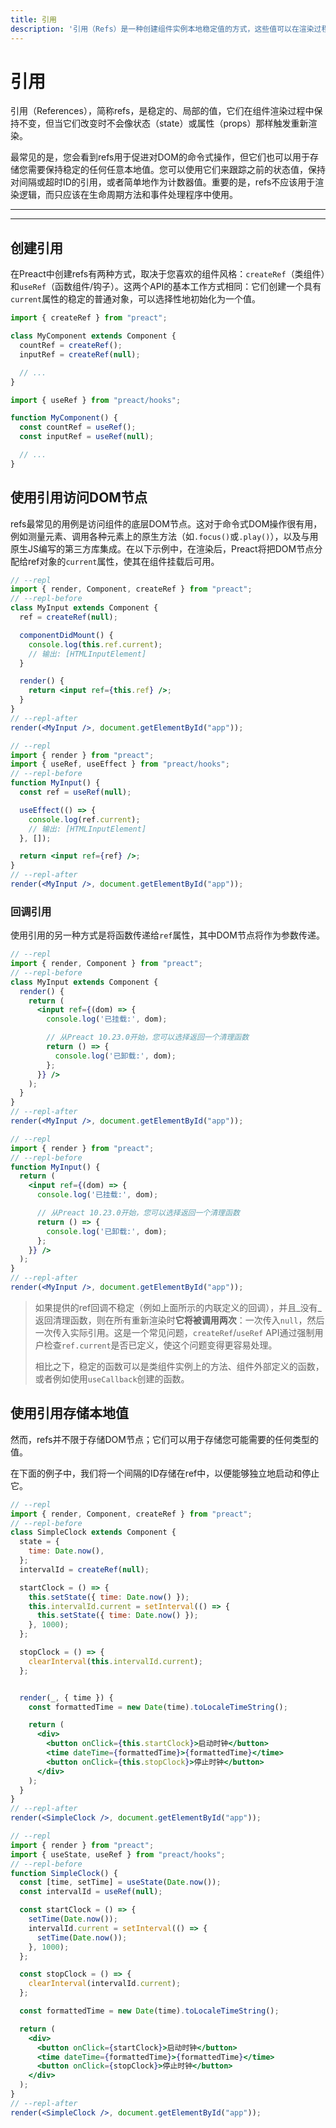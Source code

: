 ```yaml
---
title: 引用
description: '引用（Refs）是一种创建组件实例本地稳定值的方式，这些值可以在渲染过程中保持不变。'
---
```


# 引用

引用（References），简称refs，是稳定的、局部的值，它们在组件渲染过程中保持不变，但当它们改变时不会像状态（state）或属性（props）那样触发重新渲染。

最常见的是，您会看到refs用于促进对DOM的命令式操作，但它们也可以用于存储您需要保持稳定的任何任意本地值。您可以使用它们来跟踪之前的状态值，保持对间隔或超时ID的引用，或者简单地作为计数器值。重要的是，refs不应该用于渲染逻辑，而只应该在生命周期方法和事件处理程序中使用。

---

<toc></toc>

---

## 创建引用

在Preact中创建refs有两种方式，取决于您喜欢的组件风格：`createRef`（类组件）和`useRef`（函数组件/钩子）。这两个API的基本工作方式相同：它们创建一个具有`current`属性的稳定的普通对象，可以选择性地初始化为一个值。

<tab-group tabstring="Classes, Hooks">

```jsx
import { createRef } from "preact";

class MyComponent extends Component {
  countRef = createRef();
  inputRef = createRef(null);

  // ...
}
```

```jsx
import { useRef } from "preact/hooks";

function MyComponent() {
  const countRef = useRef();
  const inputRef = useRef(null);

  // ...
}
```

</tab-group>

## 使用引用访问DOM节点

refs最常见的用例是访问组件的底层DOM节点。这对于命令式DOM操作很有用，例如测量元素、调用各种元素上的原生方法（如`.focus()`或`.play()`），以及与用原生JS编写的第三方库集成。在以下示例中，在渲染后，Preact将把DOM节点分配给ref对象的`current`属性，使其在组件挂载后可用。

<tab-group tabstring="Classes, Hooks">

```jsx
// --repl
import { render, Component, createRef } from "preact";
// --repl-before
class MyInput extends Component {
  ref = createRef(null);

  componentDidMount() {
    console.log(this.ref.current);
    // 输出: [HTMLInputElement]
  }

  render() {
    return <input ref={this.ref} />;
  }
}
// --repl-after
render(<MyInput />, document.getElementById("app"));
```

```jsx
// --repl
import { render } from "preact";
import { useRef, useEffect } from "preact/hooks";
// --repl-before
function MyInput() {
  const ref = useRef(null);

  useEffect(() => {
    console.log(ref.current);
    // 输出: [HTMLInputElement]
  }, []);

  return <input ref={ref} />;
}
// --repl-after
render(<MyInput />, document.getElementById("app"));
```

</tab-group>

### 回调引用

使用引用的另一种方式是将函数传递给`ref`属性，其中DOM节点将作为参数传递。

<tab-group tabstring="Classes, Hooks">

```jsx
// --repl
import { render, Component } from "preact";
// --repl-before
class MyInput extends Component {
  render() {
    return (
      <input ref={(dom) => {
        console.log('已挂载:', dom);

        // 从Preact 10.23.0开始，您可以选择返回一个清理函数
        return () => {
          console.log('已卸载:', dom);
        };
      }} />
    );
  }
}
// --repl-after
render(<MyInput />, document.getElementById("app"));
```

```jsx
// --repl
import { render } from "preact";
// --repl-before
function MyInput() {
  return (
    <input ref={(dom) => {
      console.log('已挂载:', dom);

      // 从Preact 10.23.0开始，您可以选择返回一个清理函数
      return () => {
        console.log('已卸载:', dom);
      };
    }} />
  );
}
// --repl-after
render(<MyInput />, document.getElementById("app"));
```

</tab-group>

> 如果提供的ref回调不稳定（例如上面所示的内联定义的回调），并且_没有_返回清理函数，则在所有重新渲染时**它将被调用两次**：一次传入`null`，然后一次传入实际引用。这是一个常见问题，`createRef`/`useRef` API通过强制用户检查`ref.current`是否已定义，使这个问题变得更容易处理。
>
> 相比之下，稳定的函数可以是类组件实例上的方法、组件外部定义的函数，或者例如使用`useCallback`创建的函数。

## 使用引用存储本地值

然而，refs并不限于存储DOM节点；它们可以用于存储您可能需要的任何类型的值。

在下面的例子中，我们将一个间隔的ID存储在ref中，以便能够独立地启动和停止它。

<tab-group tabstring="Classes, Hooks">

```jsx
// --repl
import { render, Component, createRef } from "preact";
// --repl-before
class SimpleClock extends Component {
  state = {
    time: Date.now(),
  };
  intervalId = createRef(null);

  startClock = () => {
    this.setState({ time: Date.now() });
    this.intervalId.current = setInterval(() => {
      this.setState({ time: Date.now() });
    }, 1000);
  };

  stopClock = () => {
    clearInterval(this.intervalId.current);
  };


  render(_, { time }) {
    const formattedTime = new Date(time).toLocaleTimeString();

    return (
      <div>
        <button onClick={this.startClock}>启动时钟</button>
        <time dateTime={formattedTime}>{formattedTime}</time>
        <button onClick={this.stopClock}>停止时钟</button>
      </div>
    );
  }
}
// --repl-after
render(<SimpleClock />, document.getElementById("app"));
```

```jsx
// --repl
import { render } from "preact";
import { useState, useRef } from "preact/hooks";
// --repl-before
function SimpleClock() {
  const [time, setTime] = useState(Date.now());
  const intervalId = useRef(null);

  const startClock = () => {
    setTime(Date.now());
    intervalId.current = setInterval(() => {
      setTime(Date.now());
    }, 1000);
  };

  const stopClock = () => {
    clearInterval(intervalId.current);
  };

  const formattedTime = new Date(time).toLocaleTimeString();

  return (
    <div>
      <button onClick={startClock}>启动时钟</button>
      <time dateTime={formattedTime}>{formattedTime}</time>
      <button onClick={stopClock}>停止时钟</button>
    </div>
  );
}
// --repl-after
render(<SimpleClock />, document.getElementById("app"));
```

</tab-group>
